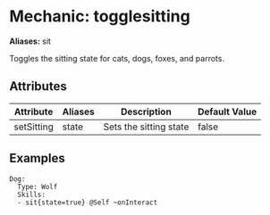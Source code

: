 Mechanic: togglesitting
=======================

**Aliases:** sit

Toggles the sitting state for cats, dogs, foxes, and parrots.

Attributes
----------

| Attribute | Aliases   | Description| Default Value |
|-----------|-----------|------------------------------------|---------------|
| setSitting | state| Sets the sitting state | false |

Examples
--------
```
Dog:
  Type: Wolf
  Skills:
  - sit{state=true} @Self ~onInteract
```
